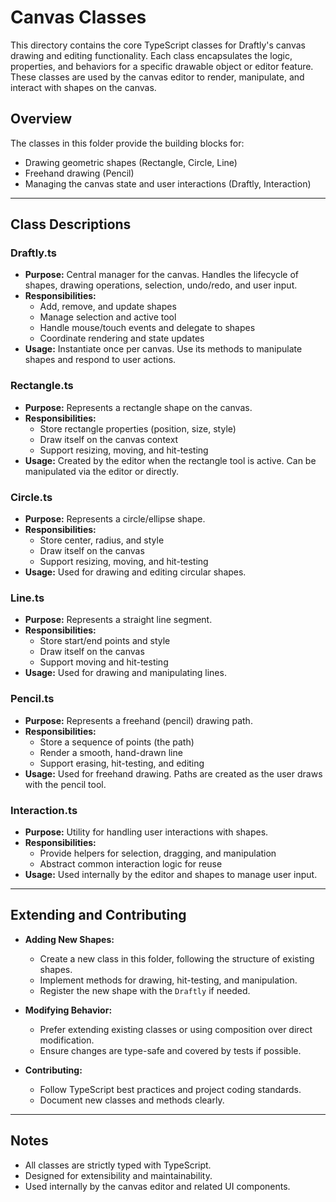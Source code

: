 # Canvas Classes

This directory contains the core TypeScript classes for Draftly's canvas drawing and editing functionality. Each class encapsulates the logic, properties, and behaviors for a specific drawable object or editor feature. These classes are used by the canvas editor to render, manipulate, and interact with shapes on the canvas.

## Overview

The classes in this folder provide the building blocks for:
- Drawing geometric shapes (Rectangle, Circle, Line)
- Freehand drawing (Pencil)
- Managing the canvas state and user interactions (Draftly, Interaction)

---

## Class Descriptions

### Draftly.ts
- **Purpose:** Central manager for the canvas. Handles the lifecycle of shapes, drawing operations, selection, undo/redo, and user input.
- **Responsibilities:**
  - Add, remove, and update shapes
  - Manage selection and active tool
  - Handle mouse/touch events and delegate to shapes
  - Coordinate rendering and state updates
- **Usage:** Instantiate once per canvas. Use its methods to manipulate shapes and respond to user actions.

### Rectangle.ts
- **Purpose:** Represents a rectangle shape on the canvas.
- **Responsibilities:**
  - Store rectangle properties (position, size, style)
  - Draw itself on the canvas context
  - Support resizing, moving, and hit-testing
- **Usage:** Created by the editor when the rectangle tool is active. Can be manipulated via the editor or directly.

### Circle.ts
- **Purpose:** Represents a circle/ellipse shape.
- **Responsibilities:**
  - Store center, radius, and style
  - Draw itself on the canvas
  - Support resizing, moving, and hit-testing
- **Usage:** Used for drawing and editing circular shapes.

### Line.ts
- **Purpose:** Represents a straight line segment.
- **Responsibilities:**
  - Store start/end points and style
  - Draw itself on the canvas
  - Support moving and hit-testing
- **Usage:** Used for drawing and manipulating lines.

### Pencil.ts
- **Purpose:** Represents a freehand (pencil) drawing path.
- **Responsibilities:**
  - Store a sequence of points (the path)
  - Render a smooth, hand-drawn line
  - Support erasing, hit-testing, and editing
- **Usage:** Used for freehand drawing. Paths are created as the user draws with the pencil tool.

### Interaction.ts
- **Purpose:** Utility for handling user interactions with shapes.
- **Responsibilities:**
  - Provide helpers for selection, dragging, and manipulation
  - Abstract common interaction logic for reuse
- **Usage:** Used internally by the editor and shapes to manage user input.

---

## Extending and Contributing

- **Adding New Shapes:**
  - Create a new class in this folder, following the structure of existing shapes.
  - Implement methods for drawing, hit-testing, and manipulation.
  - Register the new shape with the `Draftly` if needed.

- **Modifying Behavior:**
  - Prefer extending existing classes or using composition over direct modification.
  - Ensure changes are type-safe and covered by tests if possible.

- **Contributing:**
  - Follow TypeScript best practices and project coding standards.
  - Document new classes and methods clearly.

---

## Notes
- All classes are strictly typed with TypeScript.
- Designed for extensibility and maintainability.
- Used internally by the canvas editor and related UI components. 